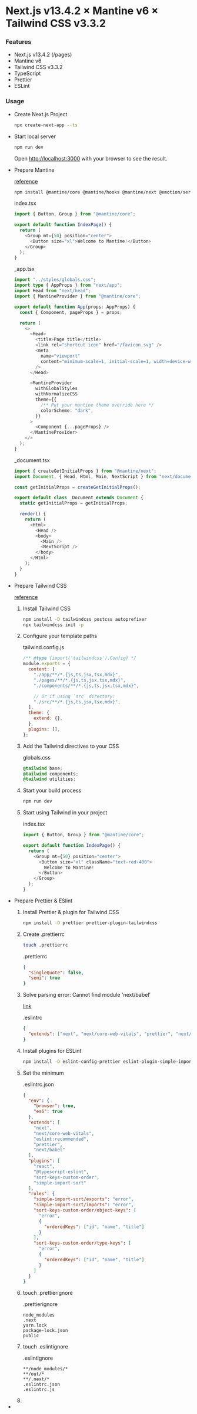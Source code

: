 # Next.js v13.4.2 × Mantine v6 × Tailwind CSS v3.3.2

### Features

- Next.js v13.4.2 (/pages)
- Mantine v6
- Tailwind CSS v3.3.2
- TypeScript
- Prettier
- ESLint

### Usage

- Create Next.js Project

  ```bash
  npx create-next-app --ts
  ```

- Start local server

  ```bash
  npm run dev
  ```

  Open [http://localhost:3000](http://localhost:3000) with your browser to see the result.

- Prepare Mantine

  [reference](https://github.com/mantinedev/mantine-minimal-next-template/tree/master)

  ```bash
  npm install @mantine/core @mantine/hooks @mantine/next @emotion/server @emotion/react
  ```

  index.tsx

  ```typescript
  import { Button, Group } from "@mantine/core";

  export default function IndexPage() {
    return (
      <Group mt={50} position="center">
        <Button size="xl">Welcome to Mantine!</Button>
      </Group>
    );
  }
  ```

  \_app.tsx

  ```typescript
  import "../styles/globals.css";
  import type { AppProps } from "next/app";
  import Head from "next/head";
  import { MantineProvider } from "@mantine/core";

  export default function App(props: AppProps) {
    const { Component, pageProps } = props;

    return (
      <>
        <Head>
          <title>Page title</title>
          <link rel="shortcut icon" href="/favicon.svg" />
          <meta
            name="viewport"
            content="minimum-scale=1, initial-scale=1, width=device-width"
          />
        </Head>

        <MantineProvider
          withGlobalStyles
          withNormalizeCSS
          theme={{
            /** Put your mantine theme override here */
            colorScheme: "dark",
          }}
        >
          <Component {...pageProps} />
        </MantineProvider>
      </>
    );
  }
  ```

  \_document.tsx

  ```typescript
  import { createGetInitialProps } from "@mantine/next";
  import Document, { Head, Html, Main, NextScript } from "next/document";

  const getInitialProps = createGetInitialProps();

  export default class _Document extends Document {
    static getInitialProps = getInitialProps;

    render() {
      return (
        <Html>
          <Head />
          <body>
            <Main />
            <NextScript />
          </body>
        </Html>
      );
    }
  }
  ```

- Prepare Tailwind CSS

  [reference](https://tailwindcss.com/docs/guides/nextjs)

  1. Install Tailwind CSS

     ```bash
     npm install -D tailwindcss postcss autoprefixer
     npx tailwindcss init -p
     ```

  2. Configure your template paths

     tailwind.config.js

     ```javascript
     /** @type {import('tailwindcss').Config} */
     module.exports = {
       content: [
         "./app/**/*.{js,ts,jsx,tsx,mdx}",
         "./pages/**/*.{js,ts,jsx,tsx,mdx}",
         "./components/**/*.{js,ts,jsx,tsx,mdx}",

         // Or if using `src` directory:
         "./src/**/*.{js,ts,jsx,tsx,mdx}",
       ],
       theme: {
         extend: {},
       },
       plugins: [],
     };
     ```

  3. Add the Tailwind directives to your CSS

     globals.css

     ```css
     @tailwind base;
     @tailwind components;
     @tailwind utilities;
     ```

  4. Start your build process

     ```bash
     npm run dev
     ```

  5. Start using Tailwind in your project

     index.tsx

     ```typescript
     import { Button, Group } from "@mantine/core";

     export default function IndexPage() {
       return (
         <Group mt={50} position="center">
           <Button size="xl" className="text-red-400">
             Welcome to Mantine!
           </Button>
         </Group>
       );
     }
     ```

- Prepare Prettier & ESlint

  1. Install Prettier & plugin for Tailwind CSS

     ```bash
     npm install -D prettier prettier-plugin-tailwindcss
     ```

  2. Create .prettierrc

     ```bash
     touch .prettierrc
     ```

     .prettierrc

     ```json
     {
       "singleQuote": false,
       "semi": true
     }
     ```

  3. Solve parsing error: Cannot find module 'next/babel'

     [link](https://zenn.dev/shimotaroo/articles/c8f2e751cd7877)

     .eslintrc

     ```json
     {
       "extends": ["next", "next/core-web-vitals", "prettier", "next/babel"]
     }
     ```

  4. Install plugins for ESLint

     ```bash
     npm install -D eslint-config-prettier eslint-plugin-simple-import-sort eslint-plugin-sort-keys-custom-order eslint-plugin-react @typescript-eslint/eslint-plugin eslint-config-next
     ```

  5. Set the minimum

     .eslintrc.json

     ```json
     {
       "env": {
         "browser": true,
         "es6": true
       },
       "extends": [
         "next",
         "next/core-web-vitals",
         "eslint:recommended",
         "prettier",
         "next/babel"
       ],
       "plugins": [
         "react",
         "@typescript-eslint",
         "sort-keys-custom-order",
         "simple-import-sort"
       ],
       "rules": {
         "simple-import-sort/exports": "error",
         "simple-import-sort/imports": "error",
         "sort-keys-custom-order/object-keys": [
           "error",
           {
             "orderedKeys": ["id", "name", "title"]
           }
         ],
         "sort-keys-custom-order/type-keys": [
           "error",
           {
             "orderedKeys": ["id", "name", "title"]
           }
         ]
       }
     }
     ```

  6. touch .prettierignore

     .prettierignore

     ```
     node_modules
     .next
     yarn.lock
     package-lock.json
     public
     ```

  7. touch .eslintignore

     .eslintignore

     ```plaintext
     **/node_modules/*
     **/out/*
     **/.next/*
     .eslintrc.json
     .eslintrc.js

     ```

  8.

-
